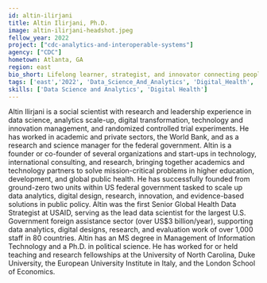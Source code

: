 ```yaml
---
id: altin-ilirjani
title: Altin Ilirjani, Ph.D.
image: altin-ilirjani-headshot.jpeg
fellow_year: 2022
project: ["cdc-analytics-and-interoperable-systems"]
agency: ["CDC"]
hometown: Atlanta, GA
region: east
bio_short: Lifelong learner, strategist, and innovator connecting people with technology to solve society’s critical problems. 
tags: ['east','2022', 'Data_Science_And_Analytics', 'Digital_Health', 'active']
skills: ['Data Science and Analytics', 'Digital Health']
---
```


Altin Ilirjani is a social scientist with research and leadership experience in data science, analytics scale-up, digital transformation, technology and innovation management, and randomized controlled trial experiments. He has worked in academic and private sectors, the World Bank, and as a research and science manager for the federal government. Altin is a founder or co-founder of several organizations and start-ups in technology, international consulting, and research, bringing together academics and technology partners to solve mission-critical problems in higher education, development, and global public health. He has successfully founded from ground-zero two units within US federal government tasked to scale up data analytics, digital design, research, innovation, and evidence-based solutions in public policy. Altin was the first Senior Global Health Data Strategist at USAID, serving as the lead data scientist for the largest U.S. Government foreign assistance sector (over US$3 billion/year), supporting data analytics, digital designs, research, and evaluation work of over 1,000 staff in 80 countries. Altin has an MS degree in Management of Information Technology and a Ph.D. in political science. He has worked for or held teaching and research fellowships at the University of North Carolina, Duke University, the European University Institute in Italy, and the London School of Economics.
